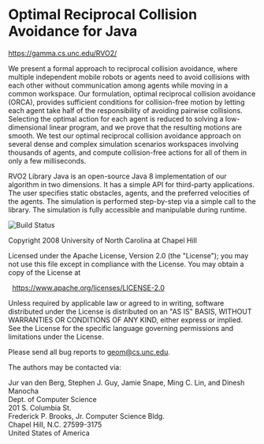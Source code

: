 Optimal Reciprocal Collision Avoidance for Java
===============================================

<https://gamma.cs.unc.edu/RVO2/>

We present a formal approach to reciprocal collision avoidance, where multiple
independent mobile robots or agents need to avoid collisions with each other
without communication among agents while moving in a common workspace. Our
formulation, optimal reciprocal collision avoidance (ORCA), provides sufficient
conditions for collision-free motion by letting each agent take half of the
responsibility of avoiding pairwise collisions. Selecting the optimal action for
each agent is reduced to solving a low-dimensional linear program, and we prove
that the resulting motions are smooth. We test our optimal reciprocal collision
avoidance approach on several dense and complex simulation scenarios workspaces
involving thousands of agents, and compute collision-free actions for all of
them in only a few milliseconds.

RVO2 Library Java is an open-source Java 8 implementation of our algorithm in
two dimensions. It has a simple API for third-party applications. The user
specifies static obstacles, agents, and the preferred velocities of the agents.
The simulation is performed step-by-step via a simple call to the library. The
simulation is fully accessible and manipulable during runtime.

![Build Status](https://github.com/snape/RVO2-Java/workflows/ci/badge.svg?branch=master)

Copyright 2008 University of North Carolina at Chapel Hill

Licensed under the Apache License, Version 2.0 (the "License");
you may not use this file except in compliance with the License.
You may obtain a copy of the License at

&nbsp;&nbsp;<https://www.apache.org/licenses/LICENSE-2.0>

Unless required by applicable law or agreed to in writing, software
distributed under the License is distributed on an "AS IS" BASIS,
WITHOUT WARRANTIES OR CONDITIONS OF ANY KIND, either express or implied.
See the License for the specific language governing permissions and
limitations under the License.

Please send all bug reports to [geom@cs.unc.edu](mailto:geom@cs.unc.edu).

The authors may be contacted via:

Jur van den Berg, Stephen J. Guy, Jamie Snape, Ming C. Lin, and Dinesh Manocha  
Dept. of Computer Science  
201 S. Columbia St.  
Frederick P. Brooks, Jr. Computer Science Bldg.  
Chapel Hill, N.C. 27599-3175  
United States of America
